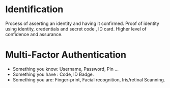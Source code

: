 # Identification

Process of asserting an identity and having it confirmed.
Proof of identity using identity, credentials and secret code , ID card.
Higher level of confidence and assurance.

# Multi-Factor Authentication

* Something you know: Username, Password, Pin ...
* Something you have : Code, ID Badge.
* Something you are: Finger-print, Facial recognition, Iris/retinal Scanning.


